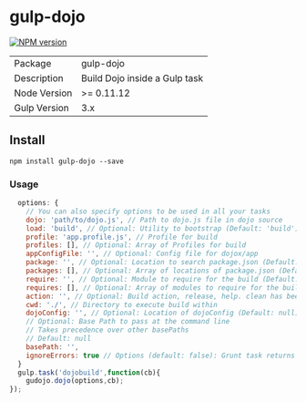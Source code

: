 # gulp-dojo

[![NPM version](https://badge.fury.io/js/gulp-svn2.png)](http://badge.fury.io/js/gulp-svn2)
<table>
<tr>
<td>Package</td><td>gulp-dojo</td>
</tr>
<tr>
<td>Description</td>
<td>Build Dojo inside a Gulp task</td>
</tr>
<tr>
<td>Node Version</td>
<td>>= 0.11.12</td>
</tr>
<tr>
<td>Gulp Version</td>
<td>3.x</td>
</tr>
</table>

## Install
    npm install gulp-dojo --save
    
### Usage

```javascript
  options: {
    // You can also specify options to be used in all your tasks
    dojo: 'path/to/dojo.js', // Path to dojo.js file in dojo source
    load: 'build', // Optional: Utility to bootstrap (Default: 'build')
    profile: 'app.profile.js', // Profile for build
    profiles: [], // Optional: Array of Profiles for build
    appConfigFile: '', // Optional: Config file for dojox/app
    package: '', // Optional: Location to search package.json (Default: nothing)
    packages: [], // Optional: Array of locations of package.json (Default: nothing)
    require: '', // Optional: Module to require for the build (Default: nothing)
    requires: [], // Optional: Array of modules to require for the build (Default: nothing)
    action: '', // Optional: Build action, release, help. clean has been deprecated.
    cwd: './', // Directory to execute build within
    dojoConfig: '', // Optional: Location of dojoConfig (Default: null),
    // Optional: Base Path to pass at the command line
    // Takes precedence over other basePaths
    // Default: null
    basePath: '',
    ignoreErrors: true // Options (default: false): Grunt task returns successful even if there are errors in the dojo build
  }
  gulp.task('dojobuild',function(cb){
	gudojo.dojo(options,cb);
});
```
